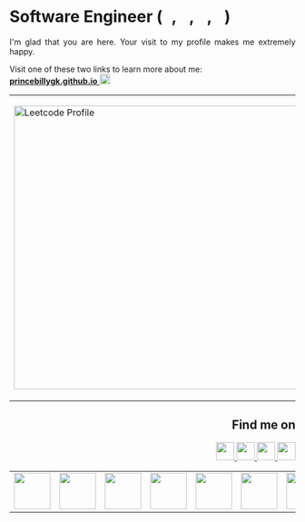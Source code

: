 # Software Engineer (<img src="https://cdn.jsdelivr.net/npm/programming-languages-logos/src/python/python.png" height="16px">, <img src="https://cdn.jsdelivr.net/npm/programming-languages-logos/src/go/go.png" height="16px">, <img src="https://cdn.jsdelivr.net/npm/programming-languages-logos/src/typescript/typescript.png" height="16px">, <img src="https://cdn.jsdelivr.net/npm/programming-languages-logos/src/javascript/javascript.png" height="16px">)
<p align="justify">
I'm glad that you are here. Your visit to my profile makes me extremely happy.
</p>

Visit one of these two links to learn more about me:</br>
<a target="_blank" href="https://princebillygk.github.io/">
    <u><b>princebillygk.github.io</b></u>
    <img width="18px" height="18px" src="https://img.icons8.com/color/48/000000/external-link.png"/>
</a>

<table align="center">
<tr>
<td>
<p align="left">
    <a align="left" href="https://leetcode.com/princebillygk2/" target="_top"><img src="https://leetcard.jacoblin.cool/princebillygk2?ext=activity" border="0" width="500px" alt="Leetcode Profile"/></a>
</p>
</td>
<td>
<p align="right">
    <a align="right" href="https://data.typeracer.com/pit/profile?user=princebillygk&ref=badge" target="_top"><img src="https://data.typeracer.com/misc/badge?user=princebillygk" border="0" width="200px" alt="Typeracer Profile"/></a>
</p>
</td>
</tr>
</table>

<h2 align="right">Find me on</h2>
<p align="right">
<a target="_blank" href="https://www.linkedin.com/in/princebillygk/">
<img width="32px" height="32px"  src="https://img.icons8.com/color/48/000000/linkedin.png"/>
</a>
<a target="_blank" href="https://wa.link/6al4sv/">
<img width="32px" height="32px"  src="https://img.icons8.com/color/48/228BE6/whatsapp--v1.png"/>
</a>
<a target="_blank" href="https://www.facebook.com/princebillygk/">
<img width="32px" height="32px" src="https://img.icons8.com/color/48/000000/facebook-new.png"/>
</a>
<a target="_blank" href="mailto:princebillygk@gmail.com">
<img width="32px" height="32px" src="https://img.icons8.com/fluency/48/000000/mail.png"/>
</a>
</p>


<table align="center">
<tr>
    <td><img style="max-height:64px;min-height:65px" width="64px" src="https://media.tenor.com/GE2JEcO8flkAAAAC/down.gif"></td>
    <td><img style="max-height:64px;min-height:65px" width="64px" src="https://media.tenor.com/X8854xxuQ_EAAAAd/destroy-code-mad.gif"></td>
    <td><img style="max-height:64px;min-height:65px" width="64px" src="https://media.tenor.com/BbMuRdTu4BYAAAAC/owo-anime.gif"></td>
    <td><img style="max-height:64px;min-height:65px" width="64px" src="https://media.tenor.com/FYgnDtr-eFwAAAAC/sponge-bob-patrick-star.gif"></td>
    <td><img style="max-height:64px;min-height:65px" width="64px" src="https://media.tenor.com/kj36bWT0HjQAAAAM/golden-boy-kintaro.gif"></td>
    <td><img style="max-height:64px;min-height:65px" width="64px" src="https://media.tenor.com/9j8vvseBaHsAAAAC/test-cat-typing.gif"></td>
    <td><img style="max-height:64px;min-height:65px" width="64px" src="https://media.tenor.com/GE2JEcO8flkAAAAC/down.gif"></td> 
</tr>
</table>

